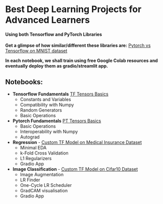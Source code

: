 # Best Deep Learning Projects for Advanced Learners 

#### Using both Tensorflow and PyTorch Libraries

**Get a glimpse of how similar/different these libraries are:**
[Pytorch vs Tensorflow on MNIST dataset](https://github.com/ZohebAbai/Deep-Learning-Projects/blob/master/Pytorch_vs_Tensorflow.ipynb)

**In each notebook, we shall train using free Google Colab resources and eventually deploy them as  gradio/streamlit app.**

## Notebooks:

* **Tensorflow Fundamentals** [TF Tensors Basics](https://github.com/ZohebAbai/Deep-Learning-Projects/blob/master/00_Tensorflow_Fundamentals.ipynb)
	- Constants and Variables
	- Compatibility with Numpy
	- Random Generators
	- Basic Operations
* **Pytorch Fundamentals** [PT Tensors Basics](https://github.com/ZohebAbai/Deep-Learning-Projects/blob/master/00_Pytorch_Fundamentals.ipynb)
	- Basic Operations
	- Interoperability with Numpy
	- Autograd
* **Regression** - [Custom TF Model on Medical Insurance Dataset](https://github.com/ZohebAbai/Deep-Learning-Projects/blob/master/01_TF_Regression.ipynb)
	- Minimal EDA
	- k-Fold Cross Validation
	- L1 Regularizers
	- Gradio App
* **Image Classification** - [Custom TF Model on Cifar10 Dataset](https://github.com/ZohebAbai/Deep-Learning-Projects/blob/master/02_TF_Image_Classification.ipynb)
	- Image Augmentation
	- LR Finder
	- One-Cycle LR Scheduler
	- GradCAM visualisation
	- Gradio App
